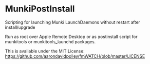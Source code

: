 # MunkiPostInstall

Scripting for launching Munki LaunchDaemons without restart after install/upgrade

Run as root over Apple Remote Desktop or as postinstall script for munkitools or munkitools_launchd packages. 

This is available under the MIT License: https://github.com/aarondavidpolley/fmWATCH/blob/master/LICENSE
